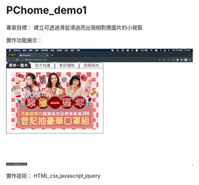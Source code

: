 # PChome_demo1

專案目標：
建立可透過滑鼠滑過而出現相對應圖片的小視窗

實作功能展示：

![image](https://github.com/Jefflinxx/PChome_demo1/blob/main/pchomedemo.gif)

實作技術：
HTML,css,javascript,jquery
